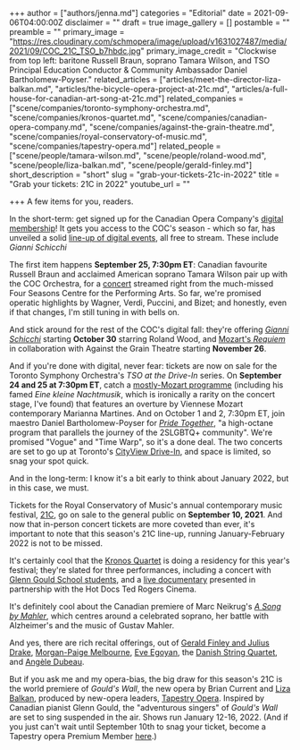 +++
author = ["authors/jenna.md"]
categories = "Editorial"
date = 2021-09-06T04:00:00Z
disclaimer = ""
draft = true
image_gallery = []
postamble = ""
preamble = ""
primary_image = "https://res.cloudinary.com/schmopera/image/upload/v1631027487/media/2021/09/COC_21C_TSO_b7hbdc.jpg"
primary_image_credit = "Clockwise from top left: baritone Russell Braun, soprano Tamara Wilson, and TSO Principal Education Conductor & Community Ambassador Daniel Bartholomew-Poyser."
related_articles = ["articles/meet-the-director-liza-balkan.md", "articles/the-bicycle-opera-project-at-21c.md", "articles/a-full-house-for-canadian-art-song-at-21c.md"]
related_companies = ["scene/companies/toronto-symphony-orchestra.md", "scene/companies/kronos-quartet.md", "scene/companies/canadian-opera-company.md", "scene/companies/against-the-grain-theatre.md", "scene/companies/royal-conservatory-of-music.md", "scene/companies/tapestry-opera.md"]
related_people = ["scene/people/tamara-wilson.md", "scene/people/roland-wood.md", "scene/people/liza-balkan.md", "scene/people/gerald-finley.md"]
short_description = "short"
slug = "grab-your-tickets-21c-in-2022"
title = "Grab your tickets: 21C in 2022"
youtube_url = ""

+++
A few items for you, readers.

In the short-term: get signed up for the Canadian Opera Company's [digital membership](https://www.coc.ca/Free-Digital-Membership-Page)! It gets you access to the COC's season - which so far, has unveiled a solid [line-up of digital events](https://www.coc.ca/2122), all free to stream. These include _Gianni Schicchi_

The first item happens **September 25, 7:30pm ET**: Canadian favourite Russell Braun and acclaimed American soprano Tamara Wilson pair up with the COC Orchestra, for a [concert](https://www.coc.ca/productions/22877) streamed right from the much-missed Four Seasons Centre for the Performing Arts. So far, we're promised operatic highlights by Wagner, Verdi, Puccini, and Bizet; and honestly, even if that changes, I'm still tuning in with bells on.

And stick around for the rest of the COC's digital fall: they're offering [_Gianni Schicchi_](https://www.coc.ca/productions/22879) starting **October 30** starring Roland Wood, and [Mozart's _Requiem_](https://www.coc.ca/productions/22881) in collaboration with Against the Grain Theatre starting **November 26**.

And if you're done with digital, never fear: tickets are now on sale for the Toronto Symphony Orchestra's _TSO at the Drive-In_ series. On **September 24 and 25 at 7:30pm ET**, catch a [mostly-Mozart programme](https://www.tso.ca/concert/mozart-martines) (including his famed _Eine kleine Nachtmusik_, which is ironically a rarity on the concert stage, I've found) that features an overture by Viennese Mozart contemporary Marianna Martines. And on October 1 and 2, 7:30pm ET, join maestro Daniel Bartholomew-Poyser for [_Pride Together_](https://www.tso.ca/concert/pride-together), "a high-octane program that parallels the journey of the 2SLGBTQ+ community". We're promised "Vogue" and "Time Warp", so it's a done deal. The two concerts are set to go up at Toronto's [CityView Drive-In](https://cityviewdrivein.com/), and space is limited, so snag your spot quick.

And in the long-term: I know it's a bit early to think about January 2022, but in this case, we must.

Tickets for the Royal Conservatory of Music's annual contemporary music festival, [21C](https://www.rcmusic.com/performance/21c-music-festival?_ga=2.20016318.706228005.1630957371-1404247250.1630957371), go on sale to the general public on **September 10, 2021**. And now that in-person concert tickets are more coveted than ever, it's important to note that this season's 21C line-up, running January-February 2022 is not to be missed.

It's certainly cool that the [Kronos Quartet](https://www.schmopera.com/constantly-new-the-kronos-quartet/) is doing a residency for this year's festival; they're slated for three performances, including a concert with [Glenn Gould School students](https://www.rcmusic.com/events-and-performances/kronos-quartet-with-students-from-the-glenn-go-(2)), and a [live documentary](https://www.rcmusic.com/events-and-performances/kronos-quartet-on-film-a-thousand-thoughts-(2)) presented in partnership with the Hot Docs Ted Rogers Cinema. 

It's definitely cool about the Canadian premiere of Marc Neikrug's [_A Song by Mahler_](https://www.rcmusic.com/events-and-performances/arc-ensemble-marc-neikrug-s-a-song-by-mahler-(2)), which centres around a celebrated soprano, her battle with Alzheimer's and the music of Gustav Mahler.

And yes, there are rich recital offerings, out of [Gerald Finley and Julius Drake](https://www.rcmusic.com/events-and-performances/gerald-finley-and-julius-drake), [Morgan-Paige Melbourne](https://www.rcmusic.com/events-and-performances/morgan-paige-melbourne-(2)), [Eve Egoyan](https://www.rcmusic.com/events-and-performances/21c-cinq-a-sept-eve-egoyan-(3)), the [Danish String Quartet](https://www.rcmusic.com/events-and-performances/danish-string-quartet), and [Angèle Dubeau](https://www.rcmusic.com/events-and-performances/angele-dubeau-la-pieta-(3)).

But if you ask me and my opera-bias, the big draw for this season's 21C is the world premiere of _Gould's Wall_, the new opera by Brian Current and [Liza Balkan](https://www.schmopera.com/meet-the-director-liza-balkan/), produced by new-opera leaders, [Tapestry Opera](/scene/companies/tapestr-opera/). Inspired by Canadian pianist Glenn Gould, the "adventurous singers" of _Gould's Wall_ are set to sing suspended in the air. Shows run January 12-16, 2022. (And if you just can't wait until September 10th to snag your ticket, become a Tapestry opera Premium Member [here](https://tapestryopera.com/membership/).)